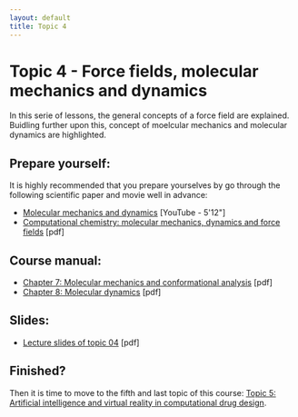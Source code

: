```yaml
---
layout: default
title: Topic 4
---
```


# Topic 4 - Force fields, molecular mechanics and dynamics

In this serie of lessons, the general concepts of a force field are explained. Buidling further upon this, concept of moelcular mechanics and molecular dynamics are highlighted.


## Prepare yourself:

It is highly recommended that you prepare yourselves by go through the following scientific paper and movie well in advance:

- <a href="https://www.youtube.com/watch?v=A9awBW-Gczk&t=85s" target="_blank">Molecular mechanics and dynamics</a> [YouTube - 5'12"]
- <a href="/Topic_04/Computational_chemistry_paper.pdf" download>Computational chemistry: molecular mechanics, dynamics and force fields</a> [pdf]


## Course manual:

- <a href="/Topic_04/7-Molecular_mechanics_and_conformational_analysis.pdf" download>Chapter 7: Molecular mechanics and conformational analysis</a> [pdf]
- <a href="/Topic_04/8-Molecular_dynamics.pdf" download>Chapter 8: Molecular dynamics</a> [pdf]


## Slides:

- <a href="/Topic_04/Slides_04.pdf" download>Lecture slides of topic 04</a> [pdf]


## Finished?

Then it is time to move to the fifth and last topic of this course: [Topic 5: Artificial intelligence and virtual reality in computational drug design](/Topic_05).
